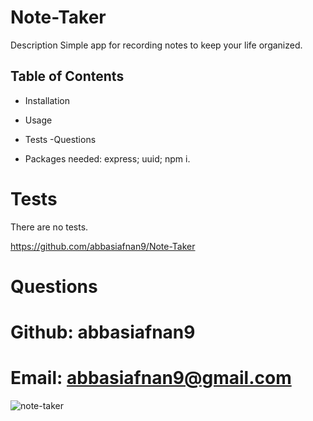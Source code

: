 # Note-Taker

Description
Simple app for recording notes to keep your life organized.

## Table of Contents
- Installation
- Usage
- Tests
-Questions

- Packages needed: express; uuid; npm i.

# Tests
There are no tests.


https://github.com/abbasiafnan9/Note-Taker

# Questions
# Github: abbasiafnan9
# Email: abbasiafnan9@gmail.com


![note-taker](https://user-images.githubusercontent.com/86696292/138398201-bd17a93f-ac29-4316-b6ea-6ef9de261cd9.PNG)
